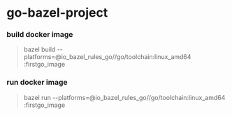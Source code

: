 # go-bazel-project


### build docker image

> bazel build --platforms=@io_bazel_rules_go//go/toolchain:linux_amd64 :firstgo_image  

### run docker image

> bazel run --platforms=@io_bazel_rules_go//go/toolchain:linux_amd64 :firstgo_image
